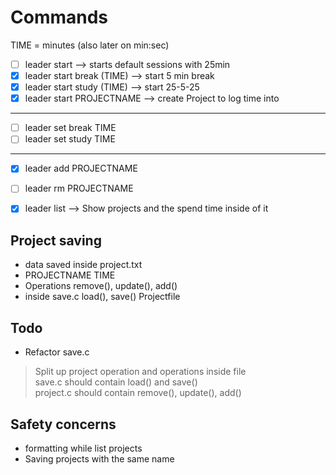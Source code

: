 # Commands

TIME = minutes (also later on min:sec)

- [ ] leader start --> starts default sessions with 25min
- [x] leader start break (TIME) --> start 5 min break
- [x] leader start study (TIME) --> start 25-5-25
- [x] leader start PROJECTNAME --> create Project to log time into
---
- [ ] leader set break TIME 
- [ ] leader set study TIME
---
- [x] leader add PROJECTNAME
- [ ] leader rm PROJECTNAME

- [x] leader list --> Show projects and the spend time inside of it

## Project saving
- data saved inside project.txt
- PROJECTNAME TIME
- Operations remove(), update(), add()
- inside save.c load(), save() Projectfile

## Todo 
+ Refactor save.c
> Split up project operation and operations inside file  
> save.c should contain load() and save()  
> project.c should contain remove(), update(), add()

## Safety concerns
- formatting while list projects
- Saving projects with the same name
